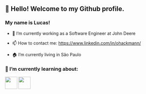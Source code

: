 ## 👋 Hello! Welcome to my Github profile.
### My name is Lucas!


- 🔭 I’m currently working as a Software Engineer at John Deere

- 📫 How to contact me: https://www.linkedin.com/in/ohackmann/
- 🏠 I’m currently living in São Paulo

### 🌱 I’m currently learning about:


<img src="https://cdn.jsdelivr.net/gh/devicons/devicon/icons/azure/azure-original.svg" width="40" height="40"/>  <img src="https://cdn.jsdelivr.net/gh/devicons/devicon/icons/amazonwebservices/amazonwebservices-original.svg" width="40" height="40"/>
        
          
          
